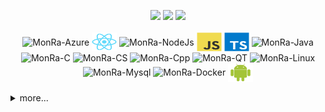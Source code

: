 <!--Hello
<h2><img src="https://emojis.slackmojis.com/emojis/images/1531849430/4246/blob-sunglasses.gif?1531849430" width="30"/> Hi 👋 , I'm MonRá! <img src="https://media.giphy.com/media/12oufCB0MyZ1Go/giphy.gif" width="50"></h2>
-->

<div>
  </p>
  <div align="center">
   <a href="https://www.facebook.com/ramon.chaib" target="_blank"><img src="https://img.shields.io/badge/-Facebook-%230077B5?style=for-the-badge&logo=facebook&logoColor=white" target="_blank"></a> 
  <a href="https://www.instagram.com/monrapps/" target="_blank"><img src="https://img.shields.io/badge/-Instagram-%23E4405F?style=for-the-badge&logo=instagram&logoColor=white" target="_blank"></a>
  <a href="https://www.linkedin.com/in/ramon-chaib-27007635/" target="_blank"><img src="https://img.shields.io/badge/-LinkedIn-%230077B5?style=for-the-badge&logo=linkedin&logoColor=white" target="_blank"></a>   
</div>
  
 <div style="display: inline_block" align="center"><br>
  <img align="center" alt="MonRa-Azure" height="30" width="40" src="https://cdn.jsdelivr.net/gh/devicons/devicon/icons/azure/azure-original.svg">
  <img align="center" alt="MonRa-React" height="30" width="40" src="https://raw.githubusercontent.com/devicons/devicon/master/icons/react/react-original.svg">
  <img align="center" alt="MonRa-NodeJs" height="30" width="40" src="https://cdn.jsdelivr.net/gh/devicons/devicon/icons/nodejs/nodejs-original.svg">
  <img align="center" alt="MonRa-Js" height="30" width="40" src="https://raw.githubusercontent.com/devicons/devicon/master/icons/javascript/javascript-original.svg">     <img align="center" alt="MonRa-Ts" height="30" width="40" src="https://raw.githubusercontent.com/devicons/devicon/master/icons/typescript/typescript-original.svg">
  <img align="center" alt="MonRa-Java" height="30" width="40" src="https://cdn.jsdelivr.net/gh/devicons/devicon/icons/java/java-original.svg">
  <img align="center" alt="MonRa-C" height="30" width="40" src="https://cdn.jsdelivr.net/gh/devicons/devicon/icons/c/c-original.svg">
  <img align="center" alt="MonRa-CS" height="30" width="40" src="https://cdn.jsdelivr.net/gh/devicons/devicon/icons/csharp/csharp-original.svg">
  <img align="center" alt="MonRa-Cpp" height="30" width="40" src="https://cdn.jsdelivr.net/gh/devicons/devicon/icons/cplusplus/cplusplus-original.svg">
  <img align="center" alt="MonRa-QT" height="30" width="40" src="https://cdn.jsdelivr.net/gh/devicons/devicon/icons/qt/qt-original.svg">
  <img align="center" alt="MonRa-Linux" height="30" width="40" src="https://cdn.jsdelivr.net/gh/devicons/devicon/icons/linux/linux-original.svg">
  <img align="center" alt="MonRa-Mysql" height="30" width="40" src="https://cdn.jsdelivr.net/gh/devicons/devicon/icons/mysql/mysql-original.svg">
  <img align="center" alt="MonRa-Docker" height="30" width="40" src="https://cdn.jsdelivr.net/gh/devicons/devicon/icons/docker/docker-original.svg">  
  <img align="center" alt="MonRa-Android" height="30" width="40" src="https://github.com/devicons/devicon/blob/master/icons/android/android-original.svg">
  
</div>
</a>

</br>
<!--
[![github activity graph](https://activity-graph.herokuapp.com/graph?username=monrapps&theme=chartreuse-dark)](https://github.com/monrapps/)
-->
<div>
<details>
      <summary>more...</summary>
      
<!--
### <img src="https://media.giphy.com/media/VgCDAzcKvsR6OM0uWg/giphy.gif" width="50"> A little more about me...  

```javascript
const monra = {
    pronouns: "He" | "Him",
    code: ["any"],
    askMeAbout: ["any"],
    technologies: {
        backEnd: {
            js: ["any"],
        },
        mobileApp: {
            native: ["Android Development"]
        },
        devOps: ["AWS", "Docker🐳", "Route53", "Nginx"],
        databases: ["mongo", "MySql", "sqlite"],
        misc: ["Firebase", "Socket.IO", "selenium", "open-cv", "php", "SuiteApp"]
    },
    architecture: ["Serverless Architecture", "Progressive web applications", "Single page applications"],
    currentFocus: "Building Robots to ease opertations",
    funFact: "There are two ways to write error-free programs; only the third one works"
};
```
-->

---
<!--START_SECTION:waka-->
![Code Time](http://img.shields.io/badge/Code%20Time-835%20hrs%208%20mins-blue)

![Profile Views](http://img.shields.io/badge/Profile%20Views-0-blue)

![Lines of code](https://img.shields.io/badge/From%20Hello%20World%20I%27ve%20Written-3.1%20million%20lines%20of%20code-blue)

**🐱 My GitHub Data** 

> 📦 41.9 kB Used in GitHub's Storage 
 > 
> 🏆 2,105 Contributions in the Year 2024
 > 
> 🚫 Not Opted to Hire
 > 
> 📜 24 Public Repositories 
 > 
> 🔑 18 Private Repositories 
 > 
**I'm an Early 🐤** 

```text
🌞 Morning                8524 commits        █████████░░░░░░░░░░░░░░░░   35.29 % 
🌆 Daytime                11231 commits       ████████████░░░░░░░░░░░░░   46.50 % 
🌃 Evening                3656 commits        ████░░░░░░░░░░░░░░░░░░░░░   15.14 % 
🌙 Night                  740 commits         █░░░░░░░░░░░░░░░░░░░░░░░░   03.06 % 
```
📅 **I'm Most Productive on Thursday** 

```text
Monday                   4480 commits        █████░░░░░░░░░░░░░░░░░░░░   18.55 % 
Tuesday                  4528 commits        █████░░░░░░░░░░░░░░░░░░░░   18.75 % 
Wednesday                4666 commits        █████░░░░░░░░░░░░░░░░░░░░   19.32 % 
Thursday                 5101 commits        █████░░░░░░░░░░░░░░░░░░░░   21.12 % 
Friday                   3231 commits        ███░░░░░░░░░░░░░░░░░░░░░░   13.38 % 
Saturday                 1263 commits        █░░░░░░░░░░░░░░░░░░░░░░░░   05.23 % 
Sunday                   882 commits         █░░░░░░░░░░░░░░░░░░░░░░░░   03.65 % 
```


📊 **This Week I Spent My Time On** 

```text
🕑︎ Time Zone: America/Sao_Paulo

💬 Programming Languages: 
CSV                      4 hrs 58 mins       ███████░░░░░░░░░░░░░░░░░░   28.36 % 
Other                    4 hrs 43 mins       ███████░░░░░░░░░░░░░░░░░░   26.93 % 
JavaScript               1 hr 49 mins        ███░░░░░░░░░░░░░░░░░░░░░░   10.45 % 
Markdown                 1 hr 48 mins        ███░░░░░░░░░░░░░░░░░░░░░░   10.29 % 
HTML                     51 mins             █░░░░░░░░░░░░░░░░░░░░░░░░   04.91 % 

🔥 Editors: 
VS Code                  17 hrs 31 mins      █████████████████████████   100.00 % 

🐱‍💻 Projects: 
website-status-monitor   6 hrs 58 mins       ██████████░░░░░░░░░░░░░░░   39.82 % 
gin_base                 5 hrs 39 mins       ████████░░░░░░░░░░░░░░░░░   32.27 % 
Markdown                 2 hrs 9 mins        ███░░░░░░░░░░░░░░░░░░░░░░   12.34 % 
gridsafe-tester          1 hr 13 mins        ██░░░░░░░░░░░░░░░░░░░░░░░   06.99 % 
kernel                   43 mins             █░░░░░░░░░░░░░░░░░░░░░░░░   04.11 % 

💻 Operating System: 
WSL                      14 hrs 57 mins      █████████████████████░░░░   85.38 % 
Windows                  2 hrs 33 mins       ████░░░░░░░░░░░░░░░░░░░░░   14.62 % 
```

**I Mostly Code in C** 

```text
C                        9 repos             ████░░░░░░░░░░░░░░░░░░░░░   16.67 % 
C++                      8 repos             ████░░░░░░░░░░░░░░░░░░░░░   14.81 % 
HTML                     6 repos             ███░░░░░░░░░░░░░░░░░░░░░░   11.11 % 
TypeScript               4 repos             ██░░░░░░░░░░░░░░░░░░░░░░░   07.41 % 
Python                   2 repos             █░░░░░░░░░░░░░░░░░░░░░░░░   03.70 % 
```



**Timeline**

![Lines of Code chart](https://raw.githubusercontent.com/monrapps/monrapps/master/assets/bar_graph.png)


 Last Updated on 26/09/2024 18:53:47 UTC
<!--END_SECTION:waka-->

